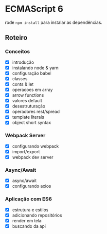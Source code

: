 # ECMAScript 6

rode `npm install` para instalar as dependências.

## Roteiro

### Conceitos

- [x] introdução
- [x] instalando node & yarn
- [x] configuração babel
- [x] classes
- [x] conts & let
- [x] operacoes em array
- [x] arrow functions
- [x] valores default
- [x] desestruturação
- [x] operadores rest/spread
- [x] template literals
- [x] object short syntax

### Webpack Server

- [x] configurando webpack
- [x] import/export
- [x] webpack dev server

### Async/Await

- [x] async/await
- [x] configurando axios

### Aplicação com ES6

- [x] estrutura e estilos
- [x] adicionando repositórios
- [x] render em tela
- [x] buscando da api
